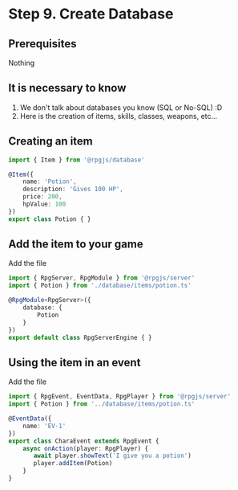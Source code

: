 # Step 9. Create Database

## Prerequisites

Nothing

## It is necessary to know

1. We don't talk about databases you know (SQL or No-SQL) :D
2. Here is the creation of items, skills, classes, weapons, etc...

## Creating an item

```ts
import { Item } from '@rpgjs/database'

@Item({  
    name: 'Potion',
    description: 'Gives 100 HP',
    price: 200,
    hpValue: 100
})
export class Potion { }
```

## Add the item to your game

Add the <PathTo to="databaseDir" file="items/potion.ts" /> file

```ts
import { RpgServer, RpgModule } from '@rpgjs/server'
import { Potion } from './database/items/potion.ts'

@RpgModule<RpgServer>({
    database: {
        Potion
    }
})
export default class RpgServerEngine { }
```

## Using the item in an event

Add the <PathTo to="eventDir" file="chara.ts" /> file

```ts
import { RpgEvent, EventData, RpgPlayer } from '@rpgjs/server'
import { Potion } from '../database/items/potion.ts'

@EventData({
    name: 'EV-1'
})
export class CharaEvent extends RpgEvent {
    async onAction(player: RpgPlayer) {
       await player.showText('I give you a potion')
       player.addItem(Potion)
    }
}
```
